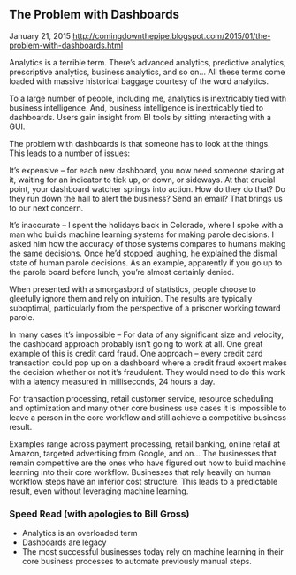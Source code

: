 ## The Problem with Dashboards

January 21, 2015
http://comingdownthepipe.blogspot.com/2015/01/the-problem-with-dashboards.html

Analytics is a terrible term.  There’s advanced analytics, predictive analytics, prescriptive analytics, business analytics, and so on…  All these terms come loaded with massive historical baggage courtesy of the word analytics.

To a large number of people, including me, analytics is inextricably tied with business intelligence.  And, business intelligence is inextricably tied to dashboards.  Users gain insight from BI tools by sitting interacting with a GUI.

The problem with dashboards is that someone has to look at the things.   This leads to a number of issues:

It’s expensive – for each new dashboard, you now need someone staring at it, waiting for an indicator to tick up, or down, or sideways.  At that crucial point, your dashboard watcher springs into action.  How do they do that?  Do they run down the hall to alert the business?  Send an email?  That brings us to our next concern.

It’s inaccurate – I spent the holidays back in Colorado, where I spoke with a man who builds machine learning systems for making parole decisions.  I asked him how the accuracy of those systems compares to humans making the same decisions.  Once he’d stopped laughing, he explained the dismal state of human parole decisions.  As an example, apparently if you go up to the parole board before lunch, you’re almost certainly denied.

When presented with a smorgasbord of statistics, people choose to gleefully ignore them and rely on intuition.  The results are typically suboptimal, particularly from the perspective of a prisoner working toward parole.

In many cases it’s impossible – For data of any significant size and velocity, the dashboard approach probably isn’t going to work at all.  One great example of this is credit card fraud.  One approach – every credit card transaction could pop up on a dashboard where a credit fraud expert makes the decision whether or not it’s fraudulent.  They would need to do this work with a latency measured in milliseconds, 24 hours a day.

For transaction processing, retail customer service, resource scheduling and optimization and many other core business use cases it is impossible to leave a person in the core workflow and still achieve a competitive business result.

Examples range across payment processing, retail banking, online retail at Amazon, targeted advertising from Google, and on…  The businesses that remain competitive are the ones who have figured out how to build machine learning into their core workflow.  Businesses that rely heavily on human workflow steps have an inferior cost structure.  This leads to a predictable result, even without leveraging machine learning.

### Speed Read (with apologies to Bill Gross)
* Analytics is an overloaded term
* Dashboards are legacy
* The most successful businesses today rely on machine learning in their core business processes to automate previously manual steps.
